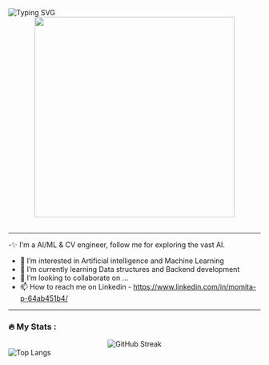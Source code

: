 
<div>
<img src="https://readme-typing-svg.demolab.com?font=Finger+Paint&weight=500&size=72&pause=1000&center=true&vCenter=true&width=1000&height=100&lines=%F0%9F%91%8B+Hi%2C+I%E2%80%99m+Momita+Pal;SDE+from+Delhi%2C+India;I+do+WebD%2C+CV%2C+ML" alt="Typing SVG" />
</div>
<div id="header" align="center">
  <img src="https://media.giphy.com/media/L1R1tvI9svkIWwpVYr/giphy.gif" width="400"/>
</div>
</br>

---

-✨ I'm a AI/ML & CV engineer, follow me for exploring the vast AI.
- 👀 I’m interested in Artificial intelligence and Machine Learning
- 🌱 I’m currently learning Data structures and Backend development
- 💞️ I’m looking to collaborate on ...
- 📫 How to reach me on Linkedin - https://www.linkedin.com/in/momita-p-64ab451b4/


<!---
Momita19/Momita19 is a ✨ special ✨ repository because its `README.md` (this file) appears on your GitHub profile.
You can click the Preview link to take a look at your changes.
--->

---

### :fire: My Stats :

<div align="center">
<img src="https://streak-stats.demolab.com?user=momita19&amp;theme=transparent&amp;border_radius=7&amp;card_width=500" alt="GitHub Streak">
</div>

<img src="https://github-readme-stats.vercel.app/api/top-langs/?username=momita19" alt="Top Langs">
